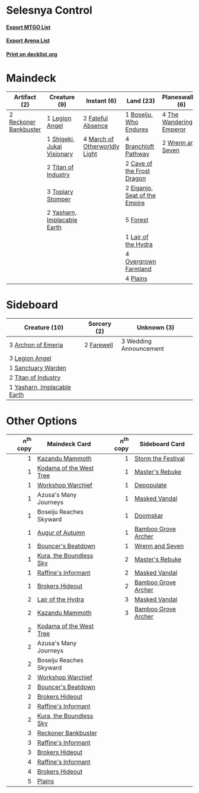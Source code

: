 # Selesnya Control

#### [Export MTGO List](../collection/Selesnya%20Control/Selesnya%20Control.txt)
#### [Export Arena List](../collection/Selesnya%20Control/Selesnya%20Control_arena.txt)
#### [Print on decklist.org](http://decklist.org/?deckmain=1%09Boseiju,%20Who%20Endures%0A4%09Branchloft%20Pathway%0A2%09Cave%20of%20the%20Frost%20Dragon%0A4%09Doomskar%0A2%09Eiganjo,%20Seat%20of%20the%20Empire%0A3%09Emeria's%20Call%0A2%09Farewell%0A2%09Fateful%20Absence%0A5%09Forest%0A1%09Lair%20of%20the%20Hydra%0A1%09Legion%20Angel%0A4%09March%20of%20Otherworldly%20Light%0A4%09Overgrown%20Farmland%0A4%09Plains%0A2%09Reckoner%20Bankbuster%0A1%09Shigeki,%20Jukai%20Visionary%0A3%09Starnheim%20Unleashed%0A2%09The%20Restoration%20of%20Eiganjo%0A4%09The%20Wandering%20Emperor%0A2%09Titan%20of%20Industry%0A3%09Topiary%20Stomper%0A2%09Wrenn%20and%20Seven%0A2%09Yasharn,%20Implacable%20Earth&deckside=3%09Archon%20of%20Emeria%0A2%09Farewell%0A3%09Legion%20Angel%0A1%09Sanctuary%20Warden%0A2%09Titan%20of%20Industry%0A3%09Wedding%20Announcement%0A1%09Yasharn,%20Implacable%20Earth)
# Maindeck

|                                          Artifact (2)                                          |                                             Creature (9)                                             |                                              Instant (6)                                               |                                               Land (23)                                                |                                         Planeswalker (6)                                         |                                          Sorcery (12)                                          |        Unknown (2)         |
|------------------------------------------------------------------------------------------------|------------------------------------------------------------------------------------------------------|--------------------------------------------------------------------------------------------------------|--------------------------------------------------------------------------------------------------------|--------------------------------------------------------------------------------------------------|------------------------------------------------------------------------------------------------|----------------------------|
|2 [Reckoner Bankbuster](http://gatherer.wizards.com/Pages/Card/Details.aspx?multiverseid=548568)|1 [Legion Angel](http://gatherer.wizards.com/Pages/Card/Details.aspx?multiverseid=491646)             |2 [Fateful Absence](http://gatherer.wizards.com/Pages/Card/Details.aspx?multiverseid=534774)            |1 [Boseiju, Who Endures](http://gatherer.wizards.com/Pages/Card/Details.aspx?multiverseid=548579)       |4 [The Wandering Emperor](http://gatherer.wizards.com/Pages/Card/Details.aspx?multiverseid=548337)|4 [Doomskar](http://gatherer.wizards.com/Pages/Card/Details.aspx?multiverseid=503613)           |2 The Restoration of Eiganjo|
|                                                                                                |1 [Shigeki, Jukai Visionary](http://gatherer.wizards.com/Pages/Card/Details.aspx?multiverseid=548515) |4 [March of Otherworldly Light](http://gatherer.wizards.com/Pages/Card/Details.aspx?multiverseid=548321)|4 [Branchloft Pathway](http://gatherer.wizards.com/Pages/Card/Details.aspx?multiverseid=491909)         |2 [Wrenn and Seven](http://gatherer.wizards.com/Pages/Card/Details.aspx?multiverseid=534999)      |3 [Emeria's Call](http://gatherer.wizards.com/Pages/Card/Details.aspx?multiverseid=491633)      |                            |
|                                                                                                |2 [Titan of Industry](http://gatherer.wizards.com/Pages/Card/Details.aspx?multiverseid=555360)        |                                                                                                        |2 [Cave of the Frost Dragon](http://gatherer.wizards.com/Pages/Card/Details.aspx?multiverseid=527540)   |                                                                                                  |2 [Farewell](http://gatherer.wizards.com/Pages/Card/Details.aspx?multiverseid=548306)           |                            |
|                                                                                                |3 [Topiary Stomper](http://gatherer.wizards.com/Pages/Card/Details.aspx?multiverseid=555361)          |                                                                                                        |2 [Eiganjo, Seat of the Empire](http://gatherer.wizards.com/Pages/Card/Details.aspx?multiverseid=548581)|                                                                                                  |3 [Starnheim Unleashed](http://gatherer.wizards.com/Pages/Card/Details.aspx?multiverseid=503639)|                            |
|                                                                                                |2 [Yasharn, Implacable Earth](http://gatherer.wizards.com/Pages/Card/Details.aspx?multiverseid=491891)|                                                                                                        |5 [Forest](http://gatherer.wizards.com/Pages/Card/Details.aspx?multiverseid=439860)                     |                                                                                                  |                                                                                                |                            |
|                                                                                                |                                                                                                      |                                                                                                        |1 [Lair of the Hydra](http://gatherer.wizards.com/Pages/Card/Details.aspx?multiverseid=527546)          |                                                                                                  |                                                                                                |                            |
|                                                                                                |                                                                                                      |                                                                                                        |4 [Overgrown Farmland](http://gatherer.wizards.com/Pages/Card/Details.aspx?multiverseid=535064)         |                                                                                                  |                                                                                                |                            |
|                                                                                                |                                                                                                      |                                                                                                        |4 [Plains](http://gatherer.wizards.com/Pages/Card/Details.aspx?multiverseid=439856)                     |                                                                                                  |                                                                                                |                            |


# Sideboard

|                                            Creature (10)                                             |                                     Sorcery (2)                                     |     Unknown (3)      |
|------------------------------------------------------------------------------------------------------|-------------------------------------------------------------------------------------|----------------------|
|3 [Archon of Emeria](http://gatherer.wizards.com/Pages/Card/Details.aspx?multiverseid=495594)         |2 [Farewell](http://gatherer.wizards.com/Pages/Card/Details.aspx?multiverseid=548306)|3 Wedding Announcement|
|3 [Legion Angel](http://gatherer.wizards.com/Pages/Card/Details.aspx?multiverseid=491646)             |                                                                                     |                      |
|1 [Sanctuary Warden](http://gatherer.wizards.com/Pages/Card/Details.aspx?multiverseid=555231)         |                                                                                     |                      |
|2 [Titan of Industry](http://gatherer.wizards.com/Pages/Card/Details.aspx?multiverseid=555360)        |                                                                                     |                      |
|1 [Yasharn, Implacable Earth](http://gatherer.wizards.com/Pages/Card/Details.aspx?multiverseid=491891)|                                                                                     |                      |


# Other Options

|*n*<sup>th</sup> copy|                                          Maindeck Card                                           |*n*<sup>th</sup> copy|                                        Sideboard Card                                        |
|--------------------:|--------------------------------------------------------------------------------------------------|--------------------:|----------------------------------------------------------------------------------------------|
|                    1|[Kazandu Mammoth](http://gatherer.wizards.com/Pages/Card/Details.aspx?multiverseid=491835)        |                    1|[Storm the Festival](http://gatherer.wizards.com/Pages/Card/Details.aspx?multiverseid=534989) |
|                    1|[Kodama of the West Tree](http://gatherer.wizards.com/Pages/Card/Details.aspx?multiverseid=548508)|                    1|[Master's Rebuke](http://gatherer.wizards.com/Pages/Card/Details.aspx?multiverseid=548511)    |
|                    1|[Workshop Warchief](http://gatherer.wizards.com/Pages/Card/Details.aspx?multiverseid=555366)      |                    1|[Depopulate](http://gatherer.wizards.com/Pages/Card/Details.aspx?multiverseid=555211)         |
|                    1|Azusa's Many Journeys                                                                             |                    1|[Masked Vandal](http://gatherer.wizards.com/Pages/Card/Details.aspx?multiverseid=503800)      |
|                    1|Boseiju Reaches Skyward                                                                           |                    1|[Doomskar](http://gatherer.wizards.com/Pages/Card/Details.aspx?multiverseid=503613)           |
|                    1|[Augur of Autumn](http://gatherer.wizards.com/Pages/Card/Details.aspx?multiverseid=534952)        |                    1|[Bamboo Grove Archer](http://gatherer.wizards.com/Pages/Card/Details.aspx?multiverseid=548479)|
|                    1|[Bouncer's Beatdown](http://gatherer.wizards.com/Pages/Card/Details.aspx?multiverseid=555336)     |                    1|[Wrenn and Seven](http://gatherer.wizards.com/Pages/Card/Details.aspx?multiverseid=534999)    |
|                    1|[Kura, the Boundless Sky](http://gatherer.wizards.com/Pages/Card/Details.aspx?multiverseid=548509)|                    2|[Master's Rebuke](http://gatherer.wizards.com/Pages/Card/Details.aspx?multiverseid=548511)    |
|                    1|[Raffine's Informant](http://gatherer.wizards.com/Pages/Card/Details.aspx?multiverseid=555227)    |                    2|[Masked Vandal](http://gatherer.wizards.com/Pages/Card/Details.aspx?multiverseid=503800)      |
|                    1|[Brokers Hideout](http://gatherer.wizards.com/Pages/Card/Details.aspx?multiverseid=555449)        |                    2|[Bamboo Grove Archer](http://gatherer.wizards.com/Pages/Card/Details.aspx?multiverseid=548479)|
|                    2|[Lair of the Hydra](http://gatherer.wizards.com/Pages/Card/Details.aspx?multiverseid=527546)      |                    3|[Masked Vandal](http://gatherer.wizards.com/Pages/Card/Details.aspx?multiverseid=503800)      |
|                    2|[Kazandu Mammoth](http://gatherer.wizards.com/Pages/Card/Details.aspx?multiverseid=491835)        |                    3|[Bamboo Grove Archer](http://gatherer.wizards.com/Pages/Card/Details.aspx?multiverseid=548479)|
|                    2|[Kodama of the West Tree](http://gatherer.wizards.com/Pages/Card/Details.aspx?multiverseid=548508)|                     |                                                                                              |
|                    2|Azusa's Many Journeys                                                                             |                     |                                                                                              |
|                    2|Boseiju Reaches Skyward                                                                           |                     |                                                                                              |
|                    2|[Workshop Warchief](http://gatherer.wizards.com/Pages/Card/Details.aspx?multiverseid=555366)      |                     |                                                                                              |
|                    2|[Bouncer's Beatdown](http://gatherer.wizards.com/Pages/Card/Details.aspx?multiverseid=555336)     |                     |                                                                                              |
|                    2|[Brokers Hideout](http://gatherer.wizards.com/Pages/Card/Details.aspx?multiverseid=555449)        |                     |                                                                                              |
|                    2|[Raffine's Informant](http://gatherer.wizards.com/Pages/Card/Details.aspx?multiverseid=555227)    |                     |                                                                                              |
|                    2|[Kura, the Boundless Sky](http://gatherer.wizards.com/Pages/Card/Details.aspx?multiverseid=548509)|                     |                                                                                              |
|                    3|[Reckoner Bankbuster](http://gatherer.wizards.com/Pages/Card/Details.aspx?multiverseid=548568)    |                     |                                                                                              |
|                    3|[Raffine's Informant](http://gatherer.wizards.com/Pages/Card/Details.aspx?multiverseid=555227)    |                     |                                                                                              |
|                    3|[Brokers Hideout](http://gatherer.wizards.com/Pages/Card/Details.aspx?multiverseid=555449)        |                     |                                                                                              |
|                    4|[Raffine's Informant](http://gatherer.wizards.com/Pages/Card/Details.aspx?multiverseid=555227)    |                     |                                                                                              |
|                    4|[Brokers Hideout](http://gatherer.wizards.com/Pages/Card/Details.aspx?multiverseid=555449)        |                     |                                                                                              |
|                    5|[Plains](http://gatherer.wizards.com/Pages/Card/Details.aspx?multiverseid=439856)                 |                     |                                                                                              |

